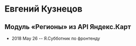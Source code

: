 # Евгений Кузнецов

## Модуль «Регионы» из API Яндекс.Карт
- 2018 May 26 -- Я.Субботник по фронтенду    
